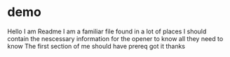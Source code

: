 # demo
Hello I am Readme I am a familiar file found in a lot of places I should contain the nescessary information
for the opener to know all they need to know
The first section of me should have prereq got it thanks 